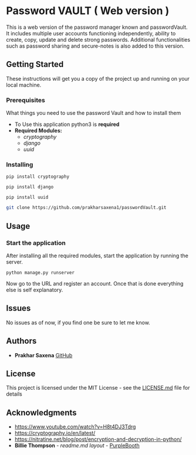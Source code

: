 # Password VAULT ( Web version )
This is a web version of the password manager known and passwordVault. It includes multiple user accounts functioning independently, ability to create, copy, update and delete strong passwords. Additional functionalities such as password sharing and secure-notes is also added to this version.

## Getting Started

These instructions will get you a copy of the project up and running on your local machine.

### Prerequisites

What things you need to use the password Vault and how to install them

- To Use this application python3 is **required**
- **Required Modules:** 
	- *cryptography*
	- *django*
	- *uuid*

### Installing

```Python3
pip install cryptography

pip install django

pip install uuid

```

```BASH
git clone https://github.com/prakharsaxena1/passwordVault.git
```

## Usage

### Start the application
After installing all the required modules, start the application by running the server.
```Python3
python manage.py runserver

```
Now go to the URL and register an account. Once that is done everything else is self explanatory.

## Issues
No issues as of now, if you find one be sure to let me know.

## Authors
* **Prakhar Saxena** [GitHub](https://github.com/prakharsaxena1)

## License
This project is licensed under the MIT License - see the [LICENSE.md](LICENSE.md) file for details

## Acknowledgments
* https://www.youtube.com/watch?v=H8t4DJ3Tdrg
* https://cryptography.io/en/latest/
* https://nitratine.net/blog/post/encryption-and-decryption-in-python/
* **Billie Thompson** - *readme.md layout* - [PurpleBooth](https://github.com/PurpleBooth)

